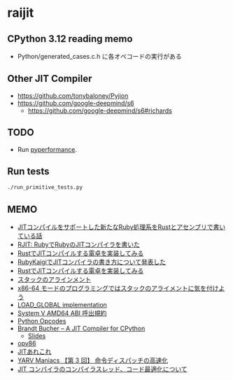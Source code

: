 # raijit

## CPython 3.12 reading memo
- Python/generated_cases.c.h に各オペコードの実行がある

## Other JIT Compiler
- https://github.com/tonybaloney/Pyjion
- https://github.com/google-deepmind/s6
    - https://github.com/google-deepmind/s6#richards


## TODO
- Run [pyperformance](https://github.com/python/pyperformance).

## Run tests
```bash
./run_primitive_tests.py
```

## MEMO
- [JITコンパイルをサポートした新たなRuby処理系をRustとアセンブリで書いている話](https://qiita.com/sisshiki1969/items/c4ab0d61f1e88f1ad99e)
- [RJIT: RubyでRubyのJITコンパイラを書いた](https://k0kubun.hatenablog.com/entry/rjit)
- [RustでJITコンパイルする電卓を実装してみる](https://qiita.com/0yoyoyo/items/b809f0c24347d65ea885)
- [RubyKaigiでJITコンパイラの書き方について発表した](https://k0kubun.hatenablog.com/entry/2023/05/18/171546)
- [RustでJITコンパイルする電卓を実装してみる](https://qiita.com/0yoyoyo/items/b809f0c24347d65ea885)
- [スタックのアラインメント](https://gist.github.com/msymt/4d708d079a66aa45a3e26a1f7587c172)
- [x86-64 モードのプログラミングではスタックのアライメントに気を付けよう](https://uchan.hateblo.jp/entry/2018/02/16/232029)
- [LOAD_GLOBAL implementation](https://github.com/python/cpython/blob/6c2f34fa77f884bd79801a9ab8a117cab7d9c7ed/Python/ceval.c#L2958)
- [System V AMD64 ABI 呼出規約](https://ja.wikipedia.org/wiki/%E5%91%BC%E5%87%BA%E8%A6%8F%E7%B4%84#System_V_AMD64_ABI_.E5.91.BC.E5.87.BA.E8.A6.8F.E7.B4.84)
- [Python Opcodes](https://unpyc.sourceforge.net/Opcodes.html)
- [Brandt Bucher – A JIT Compiler for CPython](https://www.youtube.com/watch?v=HxSHIpEQRjs)
    - [Slides](https://github.com/brandtbucher/brandtbucher/blob/master/2023/10/10/a_jit_compiler_for_cpython.pdf)
- [opv86](https://hikalium.github.io/opv86/)
- [JITあれこれ](https://keens.github.io/blog/2018/12/01/jitarekore/)
- [YARV Maniacs 【第 3 回】 命令ディスパッチの高速化](https://magazine.rubyist.net/articles/0008/0008-YarvManiacs.html)
- [JIT コンパイラのコンパイラスレッド、コード最適化について](https://rabbitfoot141.hatenablog.com/entry/2020/12/02/020945)
